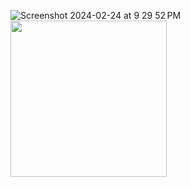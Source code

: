 ![Screenshot 2024-02-24 at 9 29 52 PM](https://github.com/liang0000/AvengerApp/assets/54095039/1f09645d-83af-4b93-8182-bbf3e489e91e)
<img src="https://github.com/liang0000/AvengerApp/assets/54095039/1f09645d-83af-4b93-8182-bbf3e489e91e" width="250">
